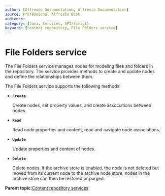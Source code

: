```yaml
---
author: [Alfresco Documentation, Alfresco Documentation]
source: Professional Alfresco Book
audience: 
category: [Java, Services, API/Script]
keyword: [content repository, File Folders service]
---
```


# File Folders service

The File Folders service manages nodes for modeling files and folders in the repository. The service provides methods to create and update nodes and define the relationships between them.

The File Folders service supports the following methods:

-   **`Create`**

    Create nodes, set property values, and create associations between nodes.


-   **`Read`**

    Read node properties and content, read and navigate node associations.


-   **`Update`**

    Update properties and content of nodes.


-   **`Delete`**

    Delete nodes. If the archive store is enabled, the node is not deleted but moved from its current node to the archive node store; nodes in the archive store can then be restored or purged.


**Parent topic:**[Content repository services](../concepts/serv-repo-about.md)

